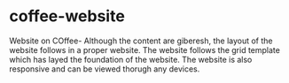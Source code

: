 # coffee-website
Website on COffee- Although the content are giberesh, the layout of the website follows in a proper website.
The website follows the grid template which has layed the foundation of the website.
The website is also responsive and can be viewed thorugh any devices.
